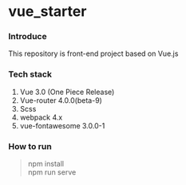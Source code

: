 # vue_starter

### Introduce
This repository is front-end project based on Vue.js 

### Tech stack
1. Vue 3.0 (One Piece Release)
2. Vue-router 4.0.0(beta-9)
3. Scss 
4. webpack 4.x
5. vue-fontawesome 3.0.0-1

### How to run
> npm install<br>
> npm run serve
